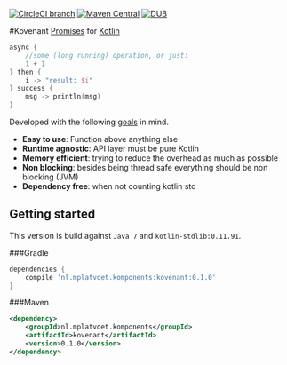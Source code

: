 [![CircleCI branch](https://img.shields.io/circleci/project/mplatvoet/kovenant/master.svg)](https://circleci.com/gh/mplatvoet/kovenant/tree/master) [![Maven Central](https://img.shields.io/maven-central/v/nl.mplatvoet.komponents/kovenant.svg)](http://search.maven.org/#browse%7C-339523586) [![DUB](https://img.shields.io/dub/l/vibe-d.svg)](https://github.com/mplatvoet/kovenant/blob/master/LICENSE)

#Kovenant
[Promises](http://en.wikipedia.org/wiki/Futures_and_promises) for [Kotlin](http://kotlinlang.org)

```kt
async {
	//some (long running) operation, or just:
	1 + 1
} then { 
	i -> "result: $i"	
} success { 
	msg -> println(msg)
}
```

Developed with the following [goals](goals.md) in mind.

* **Easy to use**: Function above anything else
* **Runtime agnostic**: API layer must be pure Kotlin
* **Memory efficient**: trying to reduce the overhead as much as possible
* **Non blocking**: besides being thread safe everything should be non blocking (JVM)
* **Dependency free**: when not counting kotlin std 

## Getting started
This version is build against `Java 7` and `kotlin-stdlib:0.11.91`.


###Gradle
```groovy
dependencies {
    compile 'nl.mplatvoet.komponents:kovenant:0.1.0'
}
```

###Maven
```xml
<dependency>
	<groupId>nl.mplatvoet.komponents</groupId>
	<artifactId>kovenant</artifactId>
	<version>0.1.0</version>
</dependency>
```